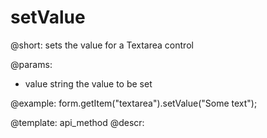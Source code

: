 setValue
=============

@short: sets the value for a Textarea control

@params:
- value     string     the value to be set  


@example:
form.getItem("textarea").setValue("Some text");



@template: api_method
@descr:


